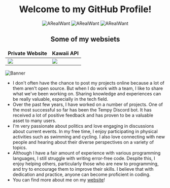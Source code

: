 <h1 align='center'>
     Welcome to my GitHub Profile!
</h1>


<p align="center"> 
     <img src="https://img.shields.io/badge/-ARealWant-4651cb" alt="ARealWant"/></a>
     <img src="https://komarev.com/ghpvc/?username=ARealWant" alt="ARealWant"/></a>
     <img src="https://github-profile-trophy.vercel.app/?username=ARealWant&rank=SECRET,SSS,SS,S,AAA,AA,A,B,C&margin-w=5&no-bg=true&no-frame=true" alt="ARealWant" /></a> 
     </p>

<h2 align='center'>Some of my websiets</h2>
    <div>
        <table>
            <thead>
                <tr border="none!important;">
                    <th style="border: none!important;">Private Website</span></th>
                    <th style="border: none!important;">Kawaii API</span></th>
                </tr>
            </thead>
            <tbody>
                <tr>
                    <td><a href="https://arealwant.com/"><img src="https://us-east-1.tixte.net/uploads/media.arealwant.com/chrome_EkHbwqww5Q.png"/></a></td>
                    <td><a href="https://tempybot.me/"><img src="https://us-east-1.tixte.net/uploads/media.arealwant.com/chrome_CcqUCM25Nh.png"/></a></td>
                </tr>
            </tbody>
        </table>
    </div>

![Banner](https://media.discordapp.net/attachments/784948147881115688/1098266713511960696/bgGH.gif?width=1439&height=479) 
     
- I don't often have the chance to post my projects online because a lot of them aren't open source. But when I do work with a team, I like to share what we've been working on. Sharing knowledge and experiences can be really valuable, especially in the tech field.
- Over the past few years, I have worked on a number of projects. One of the most successful so far has been the Tempy Discord bot. It has received a lot of positive feedback and has proven to be a valuable asset to many users.
- I'm very passionate about politics and love engaging in discussions about current events. In my free time, I enjoy participating in physical activities such as swimming and cycling. I also love connecting with new people and hearing about their diverse perspectives on a variety of topics.
- Although I have a fair amount of experience with various programming languages, I still struggle with writing error-free code. Despite this, I enjoy helping others, particularly those who are new to programming, and try to encourage them to improve their skills. I believe that with dedication and practice, anyone can become proficient in coding.
- You can find more about me on my [website](https://arealwant.com/)!
